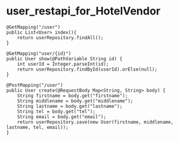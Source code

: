 # user_restapi_for_HotelVendor

	@GetMapping("/user")
	public List<User> index(){
		return userRepository.findAll();
	}
	
	@GetMapping("user/{id}")
	public User show(@PathVariable String id) {
		int userId = Integer.parseInt(id);
		return userRepository.findById(userId).orElse(null);
	}
	
	@PostMapping("/user")
	public User create(@RequestBody Map<String, String> body) {
		String firstname = body.get("firstname");
		String middlename = body.get("middlename");
		String lastname = body.get("lastname");
		String tel = body.get("tel");
		String email = body.get("email");
		return userRepository.save(new User(firstname, middlename, lastname, tel, email));
	}

